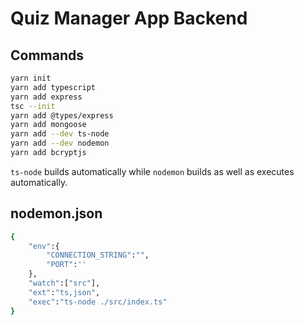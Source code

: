 # Quiz Manager App Backend

## Commands

```bash
yarn init
yarn add typescript
yarn add express
tsc --init
yarn add @types/express
yarn add mongoose
yarn add --dev ts-node
yarn add --dev nodemon
yarn add bcryptjs
```

`ts-node` builds automatically while `nodemon` builds as well as executes automatically.

## nodemon.json

```bash
{
    "env":{
        "CONNECTION_STRING":"",
        "PORT":''
    },
    "watch":["src"],
    "ext":"ts,json",
    "exec":"ts-node ./src/index.ts"
}

```
